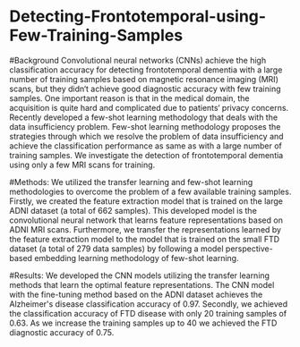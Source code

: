 # Detecting-Frontotemporal-using-Few-Training-Samples
#Background 
Convolutional neural networks (CNNs) achieve the high classification accuracy for detecting
frontotemporal dementia with a large number of training samples based on magnetic resonance
imaging (MRI) scans, but they didn‘t achieve good diagnostic accuracy with few training samples.
One important reason is that in the medical domain, the acquisition is quite hard and complicated
due to patients‘ privacy concerns. Recently developed a few-shot learning methodology that
deals with the data insufficiency problem. Few-shot learning methodology proposes the strategies
through which we resolve the problem of data insufficiency and achieve the classification performance
as same as with a large number of training samples. We investigate the detection of frontotemporal
dementia using only a few MRI scans for training.

#Methods: 
We utilized the transfer learning and few-shot learning methodologies to overcome the
problem of a few available training samples. Firstly, we created the feature extraction model that is
trained on the large ADNI dataset (a total of 662 samples). This developed model is the convolutional
neural network that learns feature representations based on ADNI MRI scans. Furthermore, we
transfer the representations learned by the feature extraction model to the model that is trained on
the small FTD dataset (a total of 279 data samples) by following a model perspective-based embedding
learning methodology of few-shot learning.

#Results: 
We developed the CNN models utilizing the transfer learning methods that learn the optimal
feature representations. The CNN model with the fine-tuning method based on the ADNI dataset
achieves the Alzheimer's disease classification accuracy of 0.97. Secondly, we achieved the classification
accuracy of FTD disease with only 20 training samples of 0.63. As we increase the training samples
up to 40 we achieved the FTD diagnostic accuracy of 0.75.
